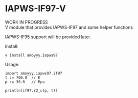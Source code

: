 # IAPWS-IF97-V
WORK IN PROGRESS  
V module that provides IAPWS-IF97 and some helper functions

IAPWS-IF95 support will be provided later.

Install:
        
	v install amoyyy.iapws97

Usage:
	
	import amoyyy.iapws97.if97
	t := 700.0	// K
	p := 30.0	// Mpa
	
	println(if97.r2_u(p, t))
